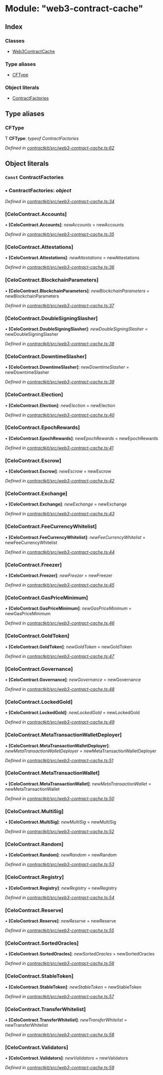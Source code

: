 # Module: "web3-contract-cache"

## Index

### Classes

* [Web3ContractCache](../classes/_web3_contract_cache_.web3contractcache.md)

### Type aliases

* [CFType](_web3_contract_cache_.md#cftype)

### Object literals

* [ContractFactories](_web3_contract_cache_.md#const-contractfactories)

## Type aliases

###  CFType

Ƭ **CFType**: *typeof ContractFactories*

*Defined in [contractkit/src/web3-contract-cache.ts:62](https://github.com/celo-org/celo-monorepo/blob/master/packages/sdk/contractkit/src/web3-contract-cache.ts#L62)*

## Object literals

### `Const` ContractFactories

### ▪ **ContractFactories**: *object*

*Defined in [contractkit/src/web3-contract-cache.ts:34](https://github.com/celo-org/celo-monorepo/blob/master/packages/sdk/contractkit/src/web3-contract-cache.ts#L34)*

###  [CeloContract.Accounts]

• **[CeloContract.Accounts]**: *newAccounts* = newAccounts

*Defined in [contractkit/src/web3-contract-cache.ts:35](https://github.com/celo-org/celo-monorepo/blob/master/packages/sdk/contractkit/src/web3-contract-cache.ts#L35)*

###  [CeloContract.Attestations]

• **[CeloContract.Attestations]**: *newAttestations* = newAttestations

*Defined in [contractkit/src/web3-contract-cache.ts:36](https://github.com/celo-org/celo-monorepo/blob/master/packages/sdk/contractkit/src/web3-contract-cache.ts#L36)*

###  [CeloContract.BlockchainParameters]

• **[CeloContract.BlockchainParameters]**: *newBlockchainParameters* = newBlockchainParameters

*Defined in [contractkit/src/web3-contract-cache.ts:37](https://github.com/celo-org/celo-monorepo/blob/master/packages/sdk/contractkit/src/web3-contract-cache.ts#L37)*

###  [CeloContract.DoubleSigningSlasher]

• **[CeloContract.DoubleSigningSlasher]**: *newDoubleSigningSlasher* = newDoubleSigningSlasher

*Defined in [contractkit/src/web3-contract-cache.ts:38](https://github.com/celo-org/celo-monorepo/blob/master/packages/sdk/contractkit/src/web3-contract-cache.ts#L38)*

###  [CeloContract.DowntimeSlasher]

• **[CeloContract.DowntimeSlasher]**: *newDowntimeSlasher* = newDowntimeSlasher

*Defined in [contractkit/src/web3-contract-cache.ts:39](https://github.com/celo-org/celo-monorepo/blob/master/packages/sdk/contractkit/src/web3-contract-cache.ts#L39)*

###  [CeloContract.Election]

• **[CeloContract.Election]**: *newElection* = newElection

*Defined in [contractkit/src/web3-contract-cache.ts:40](https://github.com/celo-org/celo-monorepo/blob/master/packages/sdk/contractkit/src/web3-contract-cache.ts#L40)*

###  [CeloContract.EpochRewards]

• **[CeloContract.EpochRewards]**: *newEpochRewards* = newEpochRewards

*Defined in [contractkit/src/web3-contract-cache.ts:41](https://github.com/celo-org/celo-monorepo/blob/master/packages/sdk/contractkit/src/web3-contract-cache.ts#L41)*

###  [CeloContract.Escrow]

• **[CeloContract.Escrow]**: *newEscrow* = newEscrow

*Defined in [contractkit/src/web3-contract-cache.ts:42](https://github.com/celo-org/celo-monorepo/blob/master/packages/sdk/contractkit/src/web3-contract-cache.ts#L42)*

###  [CeloContract.Exchange]

• **[CeloContract.Exchange]**: *newExchange* = newExchange

*Defined in [contractkit/src/web3-contract-cache.ts:43](https://github.com/celo-org/celo-monorepo/blob/master/packages/sdk/contractkit/src/web3-contract-cache.ts#L43)*

###  [CeloContract.FeeCurrencyWhitelist]

• **[CeloContract.FeeCurrencyWhitelist]**: *newFeeCurrencyWhitelist* = newFeeCurrencyWhitelist

*Defined in [contractkit/src/web3-contract-cache.ts:44](https://github.com/celo-org/celo-monorepo/blob/master/packages/sdk/contractkit/src/web3-contract-cache.ts#L44)*

###  [CeloContract.Freezer]

• **[CeloContract.Freezer]**: *newFreezer* = newFreezer

*Defined in [contractkit/src/web3-contract-cache.ts:45](https://github.com/celo-org/celo-monorepo/blob/master/packages/sdk/contractkit/src/web3-contract-cache.ts#L45)*

###  [CeloContract.GasPriceMinimum]

• **[CeloContract.GasPriceMinimum]**: *newGasPriceMinimum* = newGasPriceMinimum

*Defined in [contractkit/src/web3-contract-cache.ts:46](https://github.com/celo-org/celo-monorepo/blob/master/packages/sdk/contractkit/src/web3-contract-cache.ts#L46)*

###  [CeloContract.GoldToken]

• **[CeloContract.GoldToken]**: *newGoldToken* = newGoldToken

*Defined in [contractkit/src/web3-contract-cache.ts:47](https://github.com/celo-org/celo-monorepo/blob/master/packages/sdk/contractkit/src/web3-contract-cache.ts#L47)*

###  [CeloContract.Governance]

• **[CeloContract.Governance]**: *newGovernance* = newGovernance

*Defined in [contractkit/src/web3-contract-cache.ts:48](https://github.com/celo-org/celo-monorepo/blob/master/packages/sdk/contractkit/src/web3-contract-cache.ts#L48)*

###  [CeloContract.LockedGold]

• **[CeloContract.LockedGold]**: *newLockedGold* = newLockedGold

*Defined in [contractkit/src/web3-contract-cache.ts:49](https://github.com/celo-org/celo-monorepo/blob/master/packages/sdk/contractkit/src/web3-contract-cache.ts#L49)*

###  [CeloContract.MetaTransactionWalletDeployer]

• **[CeloContract.MetaTransactionWalletDeployer]**: *newMetaTransactionWalletDeployer* = newMetaTransactionWalletDeployer

*Defined in [contractkit/src/web3-contract-cache.ts:51](https://github.com/celo-org/celo-monorepo/blob/master/packages/sdk/contractkit/src/web3-contract-cache.ts#L51)*

###  [CeloContract.MetaTransactionWallet]

• **[CeloContract.MetaTransactionWallet]**: *newMetaTransactionWallet* = newMetaTransactionWallet

*Defined in [contractkit/src/web3-contract-cache.ts:50](https://github.com/celo-org/celo-monorepo/blob/master/packages/sdk/contractkit/src/web3-contract-cache.ts#L50)*

###  [CeloContract.MultiSig]

• **[CeloContract.MultiSig]**: *newMultiSig* = newMultiSig

*Defined in [contractkit/src/web3-contract-cache.ts:52](https://github.com/celo-org/celo-monorepo/blob/master/packages/sdk/contractkit/src/web3-contract-cache.ts#L52)*

###  [CeloContract.Random]

• **[CeloContract.Random]**: *newRandom* = newRandom

*Defined in [contractkit/src/web3-contract-cache.ts:53](https://github.com/celo-org/celo-monorepo/blob/master/packages/sdk/contractkit/src/web3-contract-cache.ts#L53)*

###  [CeloContract.Registry]

• **[CeloContract.Registry]**: *newRegistry* = newRegistry

*Defined in [contractkit/src/web3-contract-cache.ts:54](https://github.com/celo-org/celo-monorepo/blob/master/packages/sdk/contractkit/src/web3-contract-cache.ts#L54)*

###  [CeloContract.Reserve]

• **[CeloContract.Reserve]**: *newReserve* = newReserve

*Defined in [contractkit/src/web3-contract-cache.ts:55](https://github.com/celo-org/celo-monorepo/blob/master/packages/sdk/contractkit/src/web3-contract-cache.ts#L55)*

###  [CeloContract.SortedOracles]

• **[CeloContract.SortedOracles]**: *newSortedOracles* = newSortedOracles

*Defined in [contractkit/src/web3-contract-cache.ts:56](https://github.com/celo-org/celo-monorepo/blob/master/packages/sdk/contractkit/src/web3-contract-cache.ts#L56)*

###  [CeloContract.StableToken]

• **[CeloContract.StableToken]**: *newStableToken* = newStableToken

*Defined in [contractkit/src/web3-contract-cache.ts:57](https://github.com/celo-org/celo-monorepo/blob/master/packages/sdk/contractkit/src/web3-contract-cache.ts#L57)*

###  [CeloContract.TransferWhitelist]

• **[CeloContract.TransferWhitelist]**: *newTransferWhitelist* = newTransferWhitelist

*Defined in [contractkit/src/web3-contract-cache.ts:58](https://github.com/celo-org/celo-monorepo/blob/master/packages/sdk/contractkit/src/web3-contract-cache.ts#L58)*

###  [CeloContract.Validators]

• **[CeloContract.Validators]**: *newValidators* = newValidators

*Defined in [contractkit/src/web3-contract-cache.ts:59](https://github.com/celo-org/celo-monorepo/blob/master/packages/sdk/contractkit/src/web3-contract-cache.ts#L59)*
